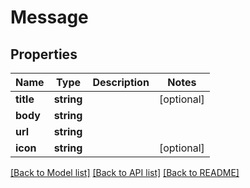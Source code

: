 # Message

## Properties
Name | Type | Description | Notes
------------ | ------------- | ------------- | -------------
**title** | **string** |  | [optional] 
**body** | **string** |  | 
**url** | **string** |  | 
**icon** | **string** |  | [optional] 

[[Back to Model list]](../README.md#documentation-for-models) [[Back to API list]](../README.md#documentation-for-api-endpoints) [[Back to README]](../README.md)


